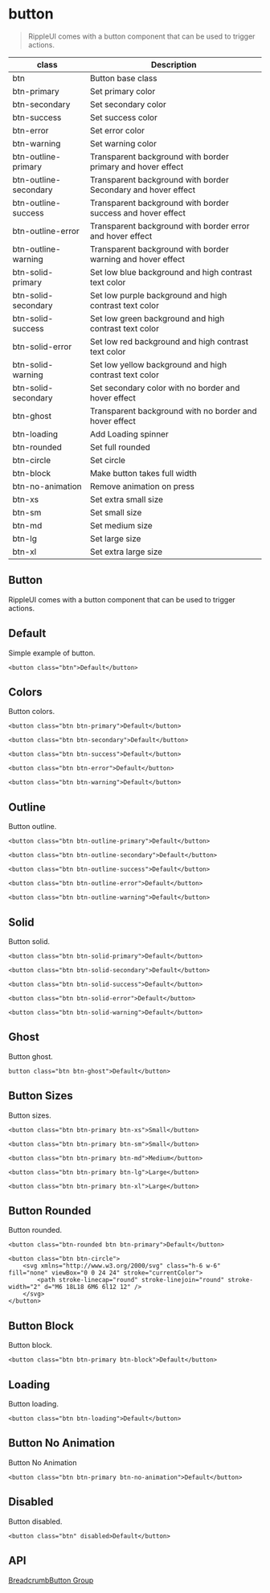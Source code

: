 # button

> RippleUI comes with a button component that can be used to trigger actions.

| class                 | Description                                                   |
| --------------------- | ------------------------------------------------------------- |
| btn                   | Button base class                                             |
| btn-primary           | Set primary color                                             |
| btn-secondary         | Set secondary color                                           |
| btn-success           | Set success color                                             |
| btn-error             | Set error color                                               |
| btn-warning           | Set warning color                                             |
| btn-outline-primary   | Transparent background with border primary and hover effect   |
| btn-outline-secondary | Transparent background with border Secondary and hover effect |
| btn-outline-success   | Transparent background with border success and hover effect   |
| btn-outline-error     | Transparent background with border error and hover effect     |
| btn-outline-warning   | Transparent background with border warning and hover effect   |
| btn-solid-primary     | Set low blue background and high contrast text color          |
| btn-solid-secondary   | Set low purple background and high contrast text color        |
| btn-solid-success     | Set low green background and high contrast text color         |
| btn-solid-error       | Set low red background and high contrast text color           |
| btn-solid-warning     | Set low yellow background and high contrast text color        |
| btn-solid-secondary   | Set secondary color with no border and hover effect           |
| btn-ghost             | Transparent background with no border and hover effect        |
| btn-loading           | Add Loading spinner                                           |
| btn-rounded           | Set full rounded                                              |
| btn-circle            | Set circle                                                    |
| btn-block             | Make button takes full width                                  |
| btn-no-animation      | Remove animation on press                                     |
| btn-xs                | Set extra small size                                          |
| btn-sm                | Set small size                                                |
| btn-md                | Set medium size                                               |
| btn-lg                | Set large size                                                |
| btn-xl                | Set extra large size                                          |

## Button

RippleUI comes with a button component that can be used to trigger actions.

## [​](#default)Default

Simple example of button.

    <button class="btn">Default</button>

## [​](#colors)Colors

Button colors.

    <button class="btn btn-primary">Default</button>

    <button class="btn btn-secondary">Default</button>

    <button class="btn btn-success">Default</button>

    <button class="btn btn-error">Default</button>

    <button class="btn btn-warning">Default</button>

## [​](#outline)Outline

Button outline.

    <button class="btn btn-outline-primary">Default</button>

    <button class="btn btn-outline-secondary">Default</button>

    <button class="btn btn-outline-success">Default</button>

    <button class="btn btn-outline-error">Default</button>

    <button class="btn btn-outline-warning">Default</button>

## [​](#solid)Solid

Button solid.

    <button class="btn btn-solid-primary">Default</button>

    <button class="btn btn-solid-secondary">Default</button>

    <button class="btn btn-solid-success">Default</button>

    <button class="btn btn-solid-error">Default</button>

    <button class="btn btn-solid-warning">Default</button>

## [​](#ghost)Ghost

Button ghost.

    button class="btn btn-ghost">Default</button>

## [​](#button-sizes)Button Sizes

Button sizes.

    <button class="btn btn-primary btn-xs">Small</button>

    <button class="btn btn-primary btn-sm">Small</button>

    <button class="btn btn-primary btn-md">Medium</button>

    <button class="btn btn-primary btn-lg">Large</button>

    <button class="btn btn-primary btn-xl">Large</button>

## [​](#button-rounded)Button Rounded

Button rounded.

    <button class="btn-rounded btn btn-primary">Default</button>

    <button class="btn btn-circle">
    	<svg xmlns="http://www.w3.org/2000/svg" class="h-6 w-6" fill="none" viewBox="0 0 24 24" stroke="currentColor">
    		<path stroke-linecap="round" stroke-linejoin="round" stroke-width="2" d="M6 18L18 6M6 6l12 12" />
    	</svg>
    </button>

## [​](#button-block)Button Block

Button block.

    <button class="btn btn-primary btn-block">Default</button>

## [​](#loading)Loading

Button loading.

    <button class="btn btn-loading">Default</button>

## [​](#button-no-animation)Button No Animation

Button No Animation

    <button class="btn btn-primary btn-no-animation">Default</button>

## [​](#disabled)Disabled

Button disabled.

    <button class="btn" disabled>Default</button>

## [​](#api)API

[Breadcrumb](./breadcrumb)[Button Group](./button-group)
